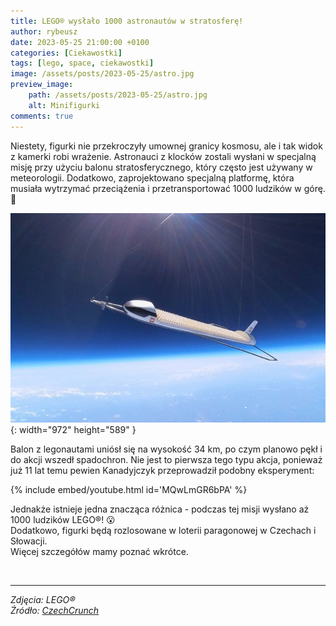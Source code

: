 ```yaml
---
title: LEGO® wysłało 1000 astronautów w stratosferę!
author: rybeusz
date: 2023-05-25 21:00:00 +0100
categories: [Ciekawostki]
tags: [lego, space, ciekawostki]
image: /assets/posts/2023-05-25/astro.jpg
preview_image:
    path: /assets/posts/2023-05-25/astro.jpg
    alt: Minifigurki
comments: true
---
```


Niestety, figurki nie przekroczyły umownej granicy kosmosu, ale i tak widok z kamerki robi wrażenie. Astronauci z klocków zostali wysłani w specjalną misję przy użyciu balonu stratosferycznego, który często jest używany w meteorologii. Dodatkowo, zaprojektowano specjalną platformę, która musiała wytrzymać przeciążenia i przetransportować 1000 ludzików w górę. 🚀

![Platforma](/assets/posts/2023-05-25/astro-2.jpg){: width="972" height="589" }

Balon z legonautami uniósł się na wysokość 34 km, po czym planowo pękł i do akcji wszedł spadochron.
Nie jest to pierwsza tego typu akcja, ponieważ już 11 lat temu pewien Kanadyjczyk przeprowadził podobny eksperyment:

{% include embed/youtube.html id='MQwLmGR6bPA' %}

Jednakże istnieje jedna znacząca różnica - podczas tej misji wysłano aż 1000 ludzików LEGO®! 😮   
Dodatkowo, figurki będą rozlosowane w loterii paragonowej w Czechach i Słowacji.   
Więcej szczegółów mamy poznać wkrótce.

<br/>

---
_Zdjęcia: LEGO®_   
_Źródło: [CzechCrunch](https://cc.cz/lego-chce-detem-priblizit-vesmir-a-vedu-do-stratosfery-proto-vyslalo-tisic-malych-astronautu/)_